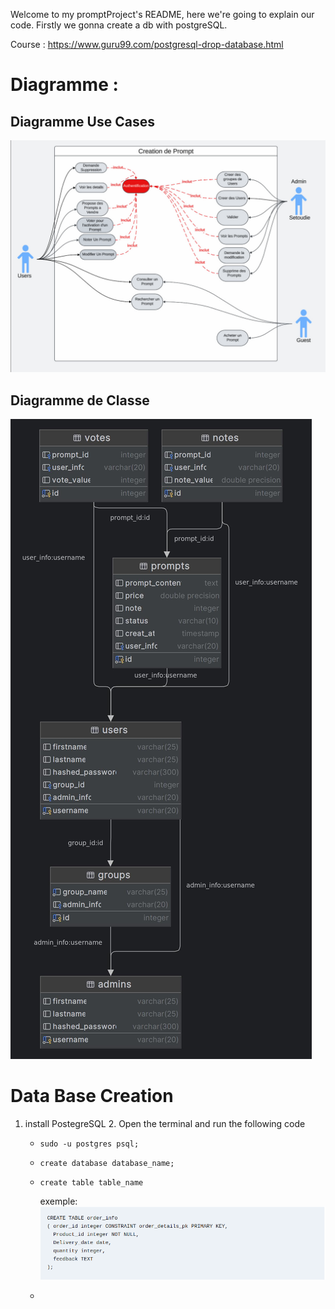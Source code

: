 Welcome to my promptProject's README, here we're going to explain our code. 
Firstly we gonna create a db with postgreSQL.

Course : https://www.guru99.com/postgresql-drop-database.html

# Diagramme :
## Diagramme Use Cases
![img_2.png](backend/static/img/img_2.png)
## Diagramme de Classe
   ![promptprojectdb.jpg](backend/static/img/promptprojectdb.jpg)
# Data Base Creation
1. install PostegreSQL
   2. Open the terminal and run the following code
      * `sudo -u postgres psql;`
      * `create database database_name;`
      * `create table table_name`
      
         exemple: ![img.png](backend/static/img/img.png)
      * 